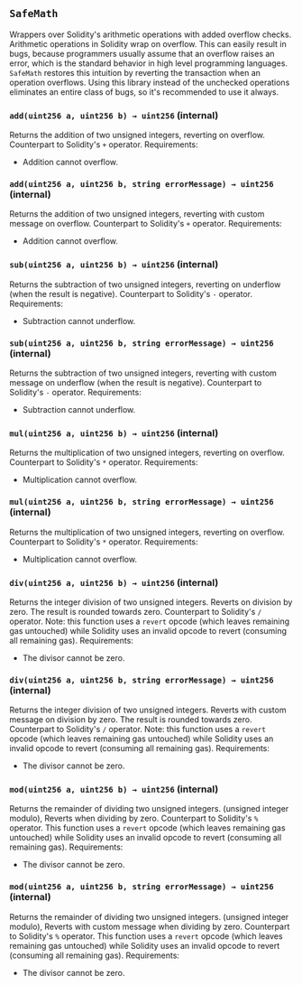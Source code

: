 ## `SafeMath`



Wrappers over Solidity's arithmetic operations with added overflow
checks.
Arithmetic operations in Solidity wrap on overflow. This can easily result
in bugs, because programmers usually assume that an overflow raises an
error, which is the standard behavior in high level programming languages.
`SafeMath` restores this intuition by reverting the transaction when an
operation overflows.
Using this library instead of the unchecked operations eliminates an entire
class of bugs, so it's recommended to use it always.


### `add(uint256 a, uint256 b) → uint256` (internal)



Returns the addition of two unsigned integers, reverting on overflow.
Counterpart to Solidity's `+` operator.
Requirements:
- Addition cannot overflow.

### `add(uint256 a, uint256 b, string errorMessage) → uint256` (internal)



Returns the addition of two unsigned integers, reverting with custom message on overflow.
Counterpart to Solidity's `+` operator.
Requirements:
- Addition cannot overflow.

### `sub(uint256 a, uint256 b) → uint256` (internal)



Returns the subtraction of two unsigned integers, reverting on underflow (when the result is negative).
Counterpart to Solidity's `-` operator.
Requirements:
- Subtraction cannot underflow.

### `sub(uint256 a, uint256 b, string errorMessage) → uint256` (internal)



Returns the subtraction of two unsigned integers, reverting with custom message on underflow (when the result is negative).
Counterpart to Solidity's `-` operator.
Requirements:
- Subtraction cannot underflow.

### `mul(uint256 a, uint256 b) → uint256` (internal)



Returns the multiplication of two unsigned integers, reverting on overflow.
Counterpart to Solidity's `*` operator.
Requirements:
- Multiplication cannot overflow.

### `mul(uint256 a, uint256 b, string errorMessage) → uint256` (internal)



Returns the multiplication of two unsigned integers, reverting on overflow.
Counterpart to Solidity's `*` operator.
Requirements:
- Multiplication cannot overflow.

### `div(uint256 a, uint256 b) → uint256` (internal)



Returns the integer division of two unsigned integers.
Reverts on division by zero. The result is rounded towards zero.
Counterpart to Solidity's `/` operator. Note: this function uses a
`revert` opcode (which leaves remaining gas untouched) while Solidity
uses an invalid opcode to revert (consuming all remaining gas).
Requirements:
- The divisor cannot be zero.

### `div(uint256 a, uint256 b, string errorMessage) → uint256` (internal)



Returns the integer division of two unsigned integers.
Reverts with custom message on division by zero. The result is rounded towards zero.
Counterpart to Solidity's `/` operator. Note: this function uses a
`revert` opcode (which leaves remaining gas untouched) while Solidity
uses an invalid opcode to revert (consuming all remaining gas).
Requirements:
- The divisor cannot be zero.

### `mod(uint256 a, uint256 b) → uint256` (internal)



Returns the remainder of dividing two unsigned integers. (unsigned integer modulo),
Reverts when dividing by zero.
Counterpart to Solidity's `%` operator. This function uses a `revert`
opcode (which leaves remaining gas untouched) while Solidity uses an
invalid opcode to revert (consuming all remaining gas).
Requirements:
- The divisor cannot be zero.

### `mod(uint256 a, uint256 b, string errorMessage) → uint256` (internal)



Returns the remainder of dividing two unsigned integers. (unsigned integer modulo),
Reverts with custom message when dividing by zero.
Counterpart to Solidity's `%` operator. This function uses a `revert`
opcode (which leaves remaining gas untouched) while Solidity uses an
invalid opcode to revert (consuming all remaining gas).
Requirements:
- The divisor cannot be zero.


